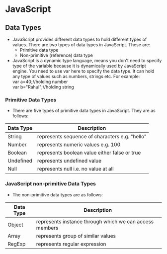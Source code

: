# JavaScript

## Data Types

- JavaScript provides different data types to hold different types of values. There are two types 
of data types in JavaScript. These are:
  - Primitive data type
  - Non-primitive (reference) data type
- JavaScript is a dynamic type language, means you don't need to specify type of the variable 
because it is dynamically used by JavaScript engine. You need to use var here to specify the data 
type. It can hold any type of values such as numbers, strings etc. For example: <br/>
   var a=40;//holding number  <br/>
   var b="Rahul";//holding string  <br/>
### Primitive Data Types
- There are five types of primitive data types in JavaScript. They are as follows: <br/>

| Data Type | Description |
| --- | --- |
| String | represents sequence of characters e.g. "hello" |
| Number | represents numeric values e.g. 100 |
| Boolean | represents boolean value either false or true |
| Undefined | represents undefined value |
| Null | represents null i.e. no value at all |
### JavaScript non-primitive Data Types
- The non-primitive data types are as follows: <br/>

| Data Type | Description |
| --- | --- |
| Object | represents instance through which we can access members |
| Array | represents group of similar values |
| RegExp | represents regular expression |

